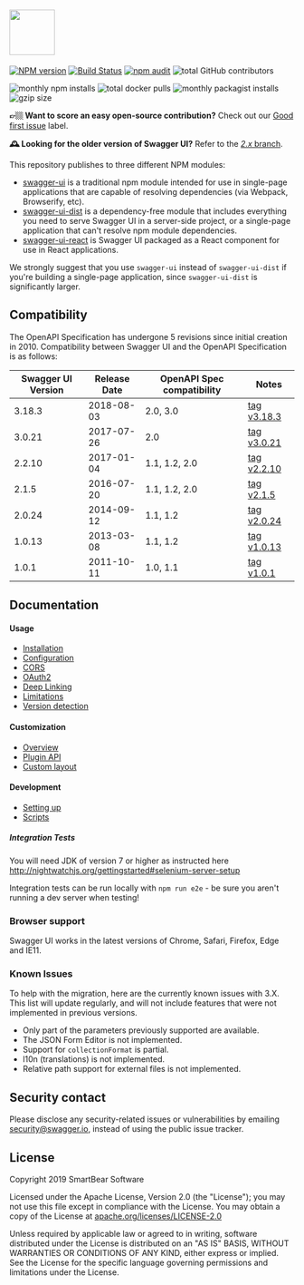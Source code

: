 <p align="center">

# <img src="https://raw.githubusercontent.com/swagger-api/swagger.io/wordpress/images/assets/SWU-logo-clr.png" height="80">

[![NPM version](https://badge.fury.io/js/swagger-ui.svg)](http://badge.fury.io/js/swagger-ui)
[![Build Status](https://jenkins.swagger.io/view/OSS%20-%20JavaScript/job/oss-swagger-ui-master/badge/icon?subject=jenkins%20build)](https://jenkins.swagger.io/view/OSS%20-%20JavaScript/job/oss-swagger-ui-master/)
[![npm audit](https://jenkins.swagger.io/buildStatus/icon?job=oss-swagger-ui-security-audit&subject=npm%20audit)](https://jenkins.swagger.io/job/oss-swagger-ui-security-audit/lastBuild/console)
![total GitHub contributors](https://img.shields.io/github/contributors-anon/swagger-api/swagger-ui.svg)

![monthly npm installs](https://img.shields.io/npm/dm/swagger-ui.svg?label=npm%20downloads)
![total docker pulls](https://img.shields.io/docker/pulls/swaggerapi/swagger-ui.svg)
![monthly packagist installs](https://img.shields.io/packagist/dm/swagger-api/swagger-ui.svg?label=packagist%20installs)
![gzip size](https://img.shields.io/bundlephobia/minzip/swagger-ui.svg?label=gzip%20size)

</p>

**👉🏼 Want to score an easy open-source contribution?** Check out our [Good first issue](https://github.com/swagger-api/swagger-ui/issues?q=is%3Aissue+is%3Aopen+label%3A%22Good+first+issue%22) label.

**🕰️ Looking for the older version of Swagger UI?** Refer to the [*2.x* branch](https://github.com/swagger-api/swagger-ui/tree/2.x).


This repository publishes to three different NPM modules:

* [swagger-ui](https://www.npmjs.com/package/swagger-ui) is a traditional npm module intended for use in single-page applications that are capable of resolving dependencies (via Webpack, Browserify, etc).
* [swagger-ui-dist](https://www.npmjs.com/package/swagger-ui-dist) is a dependency-free module that includes everything you need to serve Swagger UI in a server-side project, or a single-page application that can't resolve npm module dependencies.
* [swagger-ui-react](https://www.npmjs.com/package/swagger-ui-react) is Swagger UI packaged as a React component for use in React applications.

We strongly suggest that you use `swagger-ui` instead of `swagger-ui-dist` if you're building a single-page application, since `swagger-ui-dist` is significantly larger.


## Compatibility
The OpenAPI Specification has undergone 5 revisions since initial creation in 2010.  Compatibility between Swagger UI and the OpenAPI Specification is as follows:

Swagger UI Version | Release Date | OpenAPI Spec compatibility | Notes
------------------ | ------------ | -------------------------- | -----
3.18.3 | 2018-08-03 | 2.0, 3.0 | [tag v3.18.3](https://github.com/swagger-api/swagger-ui/tree/v3.18.3)
3.0.21 | 2017-07-26 | 2.0 | [tag v3.0.21](https://github.com/swagger-api/swagger-ui/tree/v3.0.21)
2.2.10 | 2017-01-04 | 1.1, 1.2, 2.0 | [tag v2.2.10](https://github.com/swagger-api/swagger-ui/tree/v2.2.10)
2.1.5 | 2016-07-20 | 1.1, 1.2, 2.0 | [tag v2.1.5](https://github.com/swagger-api/swagger-ui/tree/v2.1.5)
2.0.24 | 2014-09-12 | 1.1, 1.2 | [tag v2.0.24](https://github.com/swagger-api/swagger-ui/tree/v2.0.24)
1.0.13 | 2013-03-08 | 1.1, 1.2 | [tag v1.0.13](https://github.com/swagger-api/swagger-ui/tree/v1.0.13)
1.0.1 | 2011-10-11 | 1.0, 1.1 | [tag v1.0.1](https://github.com/swagger-api/swagger-ui/tree/v1.0.1)

## Documentation

#### Usage
- [Installation](docs/usage/installation.md)
- [Configuration](docs/usage/configuration.md)
- [CORS](docs/usage/cors.md)
- [OAuth2](docs/usage/oauth2.md)
- [Deep Linking](docs/usage/deep-linking.md)
- [Limitations](docs/usage/limitations.md)
- [Version detection](docs/usage/version-detection.md)

#### Customization
- [Overview](docs/customization/overview.md)
- [Plugin API](docs/customization/plugin-api.md)
- [Custom layout](docs/customization/custom-layout.md)

#### Development
- [Setting up](docs/development/setting-up.md)
- [Scripts](docs/development/scripts.md)

##### Integration Tests

You will need JDK of version 7 or higher as instructed here
http://nightwatchjs.org/gettingstarted#selenium-server-setup

Integration tests can be run locally with `npm run e2e` - be sure you aren't running a dev server when testing!

### Browser support
Swagger UI works in the latest versions of Chrome, Safari, Firefox, Edge and IE11.

### Known Issues

To help with the migration, here are the currently known issues with 3.X. This list will update regularly, and will not include features that were not implemented in previous versions.

- Only part of the parameters previously supported are available.
- The JSON Form Editor is not implemented.
- Support for `collectionFormat` is partial.
- l10n (translations) is not implemented.
- Relative path support for external files is not implemented.

## Security contact

Please disclose any security-related issues or vulnerabilities by emailing [security@swagger.io](mailto:security@swagger.io), instead of using the public issue tracker.

## License

Copyright 2019 SmartBear Software

Licensed under the Apache License, Version 2.0 (the "License");
you may not use this file except in compliance with the License.
You may obtain a copy of the License at [apache.org/licenses/LICENSE-2.0](http://www.apache.org/licenses/LICENSE-2.0)

Unless required by applicable law or agreed to in writing, software
distributed under the License is distributed on an "AS IS" BASIS,
WITHOUT WARRANTIES OR CONDITIONS OF ANY KIND, either express or implied.
See the License for the specific language governing permissions and
limitations under the License.

